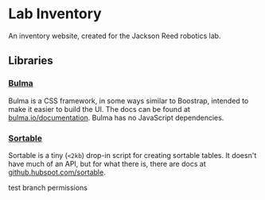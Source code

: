 # Lab Inventory

An inventory website, created for the Jackson Reed robotics lab.

## Libraries

### [Bulma](https://bulma.io/)

Bulma is a CSS framework, in some ways similar to Boostrap, intended to make it easier to build the UI. The docs can be found at [bulma.io/documentation](https://bulma.io/documentation/). Bulma has no JavaScript dependencies.

### [Sortable](https://github.com/HubSpot/sortable)

Sortable is a tiny (`<2kb`) drop-in script for creating sortable tables. It doesn't have much of an API, but for what there is, there are docs at [github.hubspot.com/sortable](https://github.hubspot.com/sortable/api/options/).

test branch permissions
